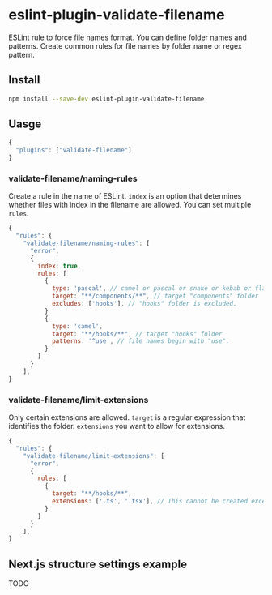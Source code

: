 # eslint-plugin-validate-filename

ESLint rule to force file names format. You can define folder names and patterns. Create common rules for file names by folder name or regex pattern.

## Install

```sh
npm install --save-dev eslint-plugin-validate-filename
```

## Uasge

```javascript
{
  "plugins": ["validate-filename"]
}
```

### validate-filename/naming-rules

Create a rule in the name of ESLint. `index` is an option that determines whether files with index in the filename are allowed. You can set multiple `rules`.

```javascript
{
  "rules": {
    "validate-filename/naming-rules": [
      "error",
      {
        index: true,
        rules: [
          {
            type: 'pascal', // camel or pascal or snake or kebab or flat
            target: "**/components/**", // target "components" folder
            excludes: ['hooks'], // "hooks" folder is excluded.
          }
          {
            type: 'camel',
            target: "**/hooks/**", // target "hooks" folder
            patterns: '^use', // file names begin with "use".
          }
        ] 
      }
    ],
}
```

### validate-filename/limit-extensions

Only certain extensions are allowed. `target` is a regular expression that identifies the folder. `extensions` you want to allow for extensions.

```javascript
{
  "rules": {
    "validate-filename/limit-extensions": [
      "error",
      {
        rules: [
          {
            target: "**/hooks/**",
            extensions: ['.ts', '.tsx'], // This cannot be created except for .ts or .tsx under the hooks folder.
          }
        ]
      }
    ],
}
```

## Next.js structure settings example

TODO
